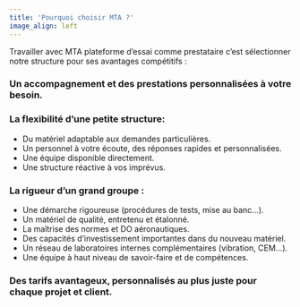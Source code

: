 ```yaml
---
title: 'Pourquoi choisir MTA ?'
image_align: left
---
```


Travailler avec MTA plateforme d’essai comme prestataire c’est sélectionner notre structure pour ses avantages compétitifs :
### Un accompagnement et des prestations personnalisées à votre besoin.

### La flexibilité d’une petite structure:

* Du matériel adaptable aux demandes particulières.
* Un personnel à votre écoute, des réponses rapides et personnalisées.
* Une équipe disponible directement.
* Une structure réactive à vos imprévus.

### La rigueur d’un grand groupe :

* Une démarche rigoureuse (procédures de tests, mise au banc…).
* Un matériel de qualité, entretenu et étalonné.
* La maîtrise des normes et DO aéronautiques.
* Des capacités d’investissement importantes dans du nouveau matériel.
* Un réseau de laboratoires internes complémentaires (vibration, CEM…).
* Une équipe à haut niveau de savoir-faire et de compétences.

### Des tarifs avantageux, personnalisés au plus juste pour chaque projet et client.
